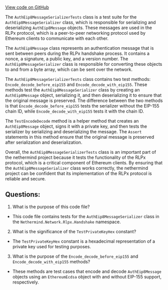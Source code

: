 [View code on GitHub](https://github.com/nethermindeth/nethermind/Nethermind.Network.Test/Rlpx/Handshake/AuthEip8MessageSerializerTests.cs)

The `AuthEip8MessageSerializerTests` class is a test suite for the `AuthEip8MessageSerializer` class, which is responsible for serializing and deserializing `AuthEip8Message` objects. These messages are used in the RLPx protocol, which is a peer-to-peer networking protocol used by Ethereum clients to communicate with each other. 

The `AuthEip8Message` class represents an authentication message that is sent between peers during the RLPx handshake process. It contains a nonce, a signature, a public key, and a version number. The `AuthEip8MessageSerializer` class is responsible for converting these objects to and from a byte array, which can be sent over the network.

The `AuthEip8MessageSerializerTests` class contains two test methods: `Encode_decode_before_eip155` and `Encode_decode_with_eip155`. These methods test the `AuthEip8MessageSerializer` class by creating an `AuthEip8Message` object, serializing it, and then deserializing it to ensure that the original message is preserved. The difference between the two methods is that `Encode_decode_before_eip155` tests the serializer without the EIP-155 chain ID, while `Encode_decode_with_eip155` tests it with the chain ID.

The `TestEncodeDecode` method is a helper method that creates an `AuthEip8Message` object, signs it with a private key, and then tests the serializer by serializing and deserializing the message. The `Assert` statements in this method ensure that the original message is preserved after serialization and deserialization.

Overall, the `AuthEip8MessageSerializerTests` class is an important part of the nethermind project because it tests the functionality of the RLPx protocol, which is a critical component of Ethereum clients. By ensuring that the `AuthEip8MessageSerializer` class works correctly, the nethermind project can be confident that its implementation of the RLPx protocol is reliable and secure.
## Questions: 
 1. What is the purpose of this code file?
- This code file contains tests for the `AuthEip8MessageSerializer` class in the `Nethermind.Network.Rlpx.Handshake` namespace.

2. What is the significance of the `TestPrivateKeyHex` constant?
- The `TestPrivateKeyHex` constant is a hexadecimal representation of a private key used for testing purposes.

3. What is the purpose of the `Encode_decode_before_eip155` and `Encode_decode_with_eip155` methods?
- These methods are test cases that encode and decode `AuthEip8Message` objects using an `EthereumEcdsa` object with and without EIP-155 support, respectively.